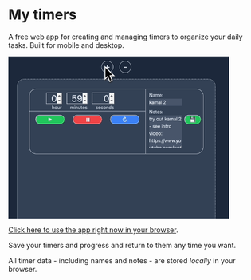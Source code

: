 # My timers

A free web app for creating and managing timers to organize your daily tasks. Built for mobile and desktop.

<img align="center" src="https://github.com/jermwatt/readme_gifs/blob/main/my_timers_demo.gif" height="325">

[Click here to use the app right now in your browser](https://neonwatty.github.io/my_timers/).

Save your timers and progress and return to them any time you want.

All timer data - including names and notes - are stored
<em>locally</em> in your browser.
